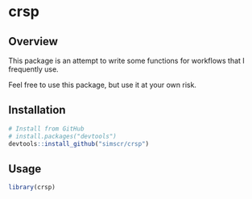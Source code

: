 
<!-- README.md is generated from README.Rmd. Please edit that file -->

# crsp

## Overview

This package is an attempt to write some functions for workflows that I
frequently use.

Feel free to use this package, but use it at your own risk.

## Installation

``` r
# Install from GitHub
# install.packages("devtools")
devtools::install_github("simscr/crsp")
```

## Usage

``` r
library(crsp)
```

